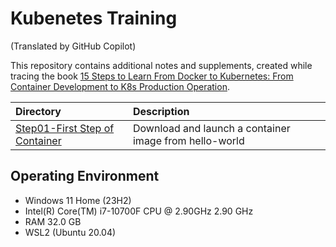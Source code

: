 # Kubenetes Training

(Translated by GitHub Copilot)

This repository contains additional notes and supplements, created while tracing the book [15 Steps to Learn From Docker to Kubernetes: From Container Development to K8s Production Operation](https://www.amazon.co.jp/15Step%E3%81%A7%E7%BF%92%E5%BE%97-Docker%E3%81%8B%E3%82%89%E5%85%A5%E3%82%8BKubernetes-%E3%82%B3%E3%83%B3%E3%83%86%E3%83%8A%E9%96%8B%E7%99%BA%E3%81%8B%E3%82%89K8s%E6%9C%AC%E7%95%AA%E9%81%8B%E7%94%A8%E3%81%BE%E3%81%A7-StepUp-%E9%81%B8%E6%9B%B8/dp/4865941614).

|Directory|Description|
|:--|:--|
|[Step01-First Step of Container](./Step01-First-Step-of-Container)|Download and launch a container image from hello-world|

## Operating Environment

- Windows 11 Home (23H2)
- Intel(R) Core(TM) i7-10700F CPU @ 2.90GHz   2.90 GHz
- RAM 32.0 GB
- WSL2 (Ubuntu 20.04)
